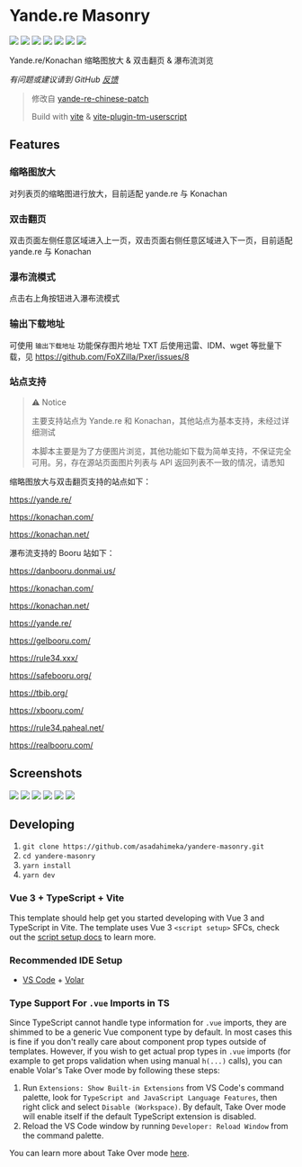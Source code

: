 # Yande.re Masonry

![](https://img.shields.io/github/package-json/v/asadahimeka/yandere-masonry)
![](https://img.shields.io/badge/license-MIT-green)
![](https://img.shields.io/github/package-json/dependency-version/asadahimeka/yandere-masonry/dev/vite)
![](https://img.shields.io/github/package-json/dependency-version/asadahimeka/yandere-masonry/dev/vite-plugin-tm-userscript)
![](https://img.shields.io/github/package-json/dependency-version/asadahimeka/yandere-masonry/@himeka/booru)
![](https://img.shields.io/github/package-json/dependency-version/asadahimeka/yandere-masonry/vue)
![](https://img.shields.io/github/package-json/dependency-version/asadahimeka/yandere-masonry/vuetify)


Yande.re/Konachan 缩略图放大 & 双击翻页 & 瀑布流浏览

*有问题或建议请到 GitHub [反馈](https://github.com/asadahimeka/yandere-masonry/issues)*

> 修改自 [yande-re-chinese-patch](https://github.com/coderzhaoziwei/yande-re-chinese-patch)
>
> Build with [vite](https://vitejs.dev) & [vite-plugin-tm-userscript](https://github.com/asadahimeka/vite-plugin-tm-userscript)

## Features

### 缩略图放大

对列表页的缩略图进行放大，目前适配 yande.re 与 Konachan

### 双击翻页

双击页面左侧任意区域进入上一页，双击页面右侧任意区域进入下一页，目前适配 yande.re 与 Konachan

### 瀑布流模式

点击右上角按钮进入瀑布流模式

### 输出下载地址

可使用 `输出下载地址` 功能保存图片地址 TXT 后使用迅雷、IDM、wget 等批量下载，见 https://github.com/FoXZilla/Pxer/issues/8

### 站点支持

> ⚠ Notice
>
> 主要支持站点为 Yande.re 和 Konachan，其他站点为基本支持，未经过详细测试
>
> 本脚本主要是为了方便图片浏览，其他功能如下载为简单支持，不保证完全可用。另，存在源站页面图片列表与 API 返回列表不一致的情况，请悉知

缩略图放大与双击翻页支持的站点如下：

https://yande.re/

https://konachan.com/

https://konachan.net/

瀑布流支持的 Booru 站如下：

https://danbooru.donmai.us/

https://konachan.com/

https://konachan.net/

https://yande.re/

https://gelbooru.com/

https://rule34.xxx/

https://safebooru.org/

https://tbib.org/

https://xbooru.com/

https://rule34.paheal.net/

https://realbooru.com/

## Screenshots

![](https://upload-bbs.mihoyo.com/upload/2022/05/23/260511332/33dd626bdbfb6409f79770028350a01f_3755474670149737904.png)
![](https://upload-bbs.mihoyo.com/upload/2022/05/23/260511332/cbd70aad422a3b28818cd80684c37cb8_6836193104680068275.png)
![](https://upload-bbs.mihoyo.com/upload/2022/05/23/260511332/612f0b45cb34ac8168ecd94edbfd87f3_891482662276213615.png)
![](https://upload-bbs.mihoyo.com/upload/2022/05/23/260511332/232674c7673d1c05a2e8efb028304067_7491959587592803223.png)
![](https://upload-bbs.mihoyo.com/upload/2022/05/25/260511332/7eec96d7c629bc30ff4b1942838d9ea2_7197279808091047211.png)
![](https://upload-bbs.mihoyo.com/upload/2022/05/25/260511332/8dccc28bf99106aaab984feb383d4c1f_939382269553345713.png)

## Developing

1. `git clone https://github.com/asadahimeka/yandere-masonry.git`
2. `cd yandere-masonry`
3. `yarn install`
4. `yarn dev`

### Vue 3 + TypeScript + Vite

This template should help get you started developing with Vue 3 and TypeScript in Vite. The template uses Vue 3 `<script setup>` SFCs, check out the [script setup docs](https://v3.vuejs.org/api/sfc-script-setup.html#sfc-script-setup) to learn more.

### Recommended IDE Setup

- [VS Code](https://code.visualstudio.com/) + [Volar](https://marketplace.visualstudio.com/items?itemName=johnsoncodehk.volar)

### Type Support For `.vue` Imports in TS

Since TypeScript cannot handle type information for `.vue` imports, they are shimmed to be a generic Vue component type by default. In most cases this is fine if you don't really care about component prop types outside of templates. However, if you wish to get actual prop types in `.vue` imports (for example to get props validation when using manual `h(...)` calls), you can enable Volar's Take Over mode by following these steps:

1. Run `Extensions: Show Built-in Extensions` from VS Code's command palette, look for `TypeScript and JavaScript Language Features`, then right click and select `Disable (Workspace)`. By default, Take Over mode will enable itself if the default TypeScript extension is disabled.
2. Reload the VS Code window by running `Developer: Reload Window` from the command palette.

You can learn more about Take Over mode [here](https://github.com/johnsoncodehk/volar/discussions/471).
